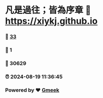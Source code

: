 # 凡是過往；皆為序章 :link: https://xiykj.github.io 
### :page_facing_up: [33](https://xiykj.github.io/tag.html) 
### :speech_balloon: 1 
### :hibiscus: 30629 
### :alarm_clock: 2024-08-19 11:36:45 
### Powered by :heart: [Gmeek](https://github.com/Meekdai/Gmeek)
